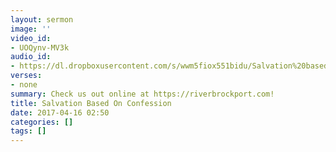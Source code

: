 ```yaml
---
layout: sermon
image: ''
video_id:
- UOQynv-MV3k
audio_id:
- https://dl.dropboxusercontent.com/s/wwm5fiox551bidu/Salvation%20based%20on%20Confession.mp3?dl=0
verses:
- none
summary: Check us out online at https://riverbrockport.com!
title: Salvation Based On Confession
date: 2017-04-16 02:50
categories: []
tags: []
---
```

